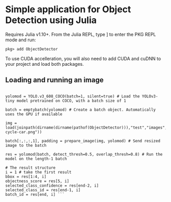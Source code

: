 # Simple application for Object Detection using Julia

Requires Julia v1.10+. From the Julia REPL, type ] to enter the PKG REPL mode and run:

```pkg> add ObjectDetector```

To use CUDA accelleration, you will also need to add CUDA and cuDNN to your project and load both packages.

## Loading and running an image

```using ObjectDetector, FileIO, ImageIO

yolomod = YOLO.v3_608_COCO(batch=1, silent=true) # Load the YOLOv3-tiny model pretrained on COCO, with a batch size of 1

batch = emptybatch(yolomod) # Create a batch object. Automatically uses the GPU if available

img = load(joinpath(dirname(dirname(pathof(ObjectDetector))),"test","images","dog-cycle-car.png"))

batch[:,:,:,1], padding = prepare_image(img, yolomod) # Send resized image to the batch

res = yolomod(batch, detect_thresh=0.5, overlap_thresh=0.8) # Run the model on the length-1 batch

# The result structure
i = 1 # take the first result
bbox = res[1:4, i]
objectness_score = res[5, i]
selected_class_confidence = res[end-2, i]
selected_class_id = res[end-1, i]
batch_id = res[end, i] ```
